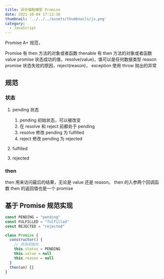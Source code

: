 ```yaml
---
title: 异步编程模型 Promise
date: 2021-10-04 17:13:16
thumbnail: '../../../assets/thumbnails/js.png'
category:
  - JavaScript
---
```


Promise A+ 规范，

Promise 有 then 方法的对象或者函数
thenable 有 then 方法的对象或者函数
value promise 状态成功的值，resolve(value)，值可以是任何数据类型
reason promise 状态失败的原因，reject(reason)，
exception 使用 throw 抛出的异常

## 规范

### 状态

1. pending 状态

   1. pending 初始状态，可以被改变
   2. 在 resolve 和 reject 前都处于 pending
   3. resolve 修改 pending 为 fulfilled
   4. reject 修改 pending 为 rejected

2. fulfilled
3. rejected

### then

then 用来访问最后的结果，无论是 value 还是 reason。
then 的入参两个回调函数
then 的返回值也是一个 promise

## 基于 Promise 规范实现

```js
const PENDING = "pending"
const FULFILLED = "fulfilled"
const REJECTED = "rejected"

class Promise {
  constructor() {
    // 状态初始化
    this.status = PENDING
    this.value = null
    this.reason = null
  }
  then(on) {}
}
```
